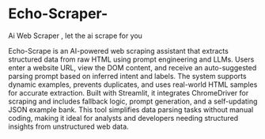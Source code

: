 # Echo-Scraper-
Ai Web Scraper , let the ai scrape for you 

Echo-Scrape is an AI-powered web scraping assistant that extracts structured data from raw HTML using prompt engineering and LLMs. Users enter a website URL, view the DOM content, and receive an auto-suggested parsing prompt based on inferred intent and labels. The system supports dynamic examples, prevents duplicates, and uses real-world HTML samples for accurate extraction. Built with Streamlit, it integrates ChromeDriver for scraping and includes fallback logic, prompt generation, and a self-updating JSON example bank. This tool simplifies data parsing tasks without manual coding, making it ideal for analysts and developers needing structured insights from unstructured web data.
